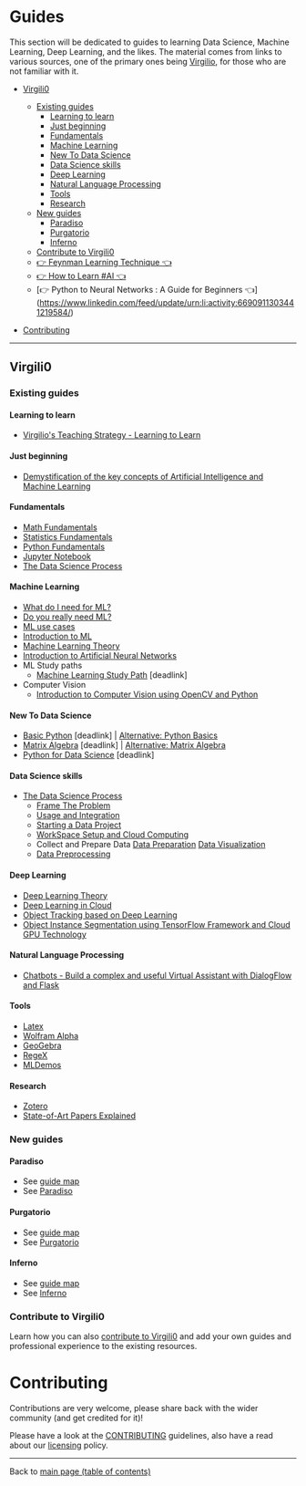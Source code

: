 # Guides

This section will be dedicated to guides to learning Data Science, Machine Learning, Deep Learning, and the likes. The material comes from links to various sources, one of the primary ones being [Virgilio](https://github.com/virgili0/Virgilio), for those who are not familiar with it.

- [Virgili0](#virgili0)
  - [Existing guides](#existing-guides)
    - [Learning to learn](#learning-to-learn)
    - [Just beginning](#just-beginning)
    - [Fundamentals](#fundamentals)  
    - [Machine Learning](#machine-learning)
    - [New To Data Science](#new-to-data-science)
    - [Data Science skills](#data-science-skills)
    - [Deep Learning](#deep-learning)
    - [Natural Language Processing](#natural-language-processing)
    - [Tools](#tools)
    - [Research](#research)
  - [New guides](#new-guides)
    - [Paradiso](#paradiso)
    - [Purgatorio](#purgatorio)
    - [Inferno](#inferno)
  - [Contribute to Virgili0](#contribute-to-virgili0)
  - [👉 Feynman Learning Technique 👈](https://www.linkedin.com/posts/asif-bhat_neverstoplearning-asifbhat-activity-6639250916010717185-avMT)
  - [👉 How to Learn #AI 👈](https://www.linkedin.com/posts/asif-bhat_datasciencepost-on-instagram-artificialintelligence-activity-6634407139324588032-DD4K)
  - [👉 Python to Neural Networks : A Guide for Beginners 👈] (https://www.linkedin.com/feed/update/urn:li:activity:6690911303441219584/)

- [Contributing](#contributing)

---

## Virgili0

### Existing guides

#### Learning to learn
  - [Virgilio's Teaching Strategy - Learning to Learn](https://github.com/virgili0/Virgilio/blob/a1996ef0b8fa66e564b7115794a07183640dfb08/Topics/teaching.md)

#### Just beginning
  - [Demystification of the key concepts of Artificial Intelligence and Machine Learning](https://github.com/virgili0/Virgilio/blob/d58b04d10d8dcd8cc887eed6074bc50e7daa7678/content/paradiso/demystification-ai-ml-dl.md)

#### Fundamentals
  - [Math Fundamentals](https://github.com/virgili0/Virgilio/blob/d58b04d10d8dcd8cc887eed6074bc50e7daa7678/content/purgatorio/fundamentals/math-fundamentals.md)
  - [Statistics Fundamentals](https://github.com/virgili0/Virgilio/blob/d58b04d10d8dcd8cc887eed6074bc50e7daa7678/content/purgatorio/fundamentals/statistics-fundamentals.md)
  - [Python Fundamentals](https://github.com/virgili0/Virgilio/blob/d58b04d10d8dcd8cc887eed6074bc50e7daa7678/content/purgatorio/fundamentals/python-fundamentals.md) 
  - [Jupyter Notebook](https://github.com/virgili0/Virgilio/blob/d58b04d10d8dcd8cc887eed6074bc50e7daa7678/content/purgatorio/fundamentals/jupyter-notebook.md)
  - [The Data Science Process](https://github.com/virgili0/Virgilio/blob/d58b04d10d8dcd8cc887eed6074bc50e7daa7678/content/purgatorio/fundamentals/the-data-science-process.md)

#### Machine Learning
  - [What do I need for ML?](https://github.com/virgili0/Virgilio/blob/a1996ef0b8fa66e564b7115794a07183640dfb08/Topics/prerequisites.md)
  - [Do you really need ML?](https://github.com/virgili0/Virgilio/blob/a1996ef0b8fa66e564b7115794a07183640dfb08/Topics/do_you_need_ml.md)
  - [ML use cases](https://github.com/virgili0/Virgilio/blob/d58b04d10d8dcd8cc887eed6074bc50e7daa7678/content/paradiso/use-cases.md)
  - [Introduction to ML](https://github.com/virgili0/Virgilio/blob/d58b04d10d8dcd8cc887eed6074bc50e7daa7678/content/paradiso/introduction-to-ml.md)
  - [Machine Learning Theory](https://github.com/virgili0/Virgilio/blob/d58b04d10d8dcd8cc887eed6074bc50e7daa7678/content/purgatorio/select-and-train-machine-learning-models/machine-learning-theory.md)
  - [Introduction to Artificial Neural Networks](https://github.com/virgili0/Virgilio/blob/a1996ef0b8fa66e564b7115794a07183640dfb08/Topics/ANN.md)
  - ML Study paths
    - [Machine Learning Study Path](https://github.com/virgili0/Virgilio/blob/master/LearningPaths/Machine%20Learning%20Engineer%20Career%20Path) [deadlink]
  - Computer Vision
    - [Introduction to Computer Vision using OpenCV and Python](https://github.com/virgili0/Virgilio/blob/a1996ef0b8fa66e564b7115794a07183640dfb08/Topics/Computer%20Vision/Introduction_to_Computer_Vision_using_OpenCV_and_Python.ipynb) 

#### New To Data Science
  - [Basic Python](https://github.com/virgili0/Virgilio/blob/master/NewToDataScience/PythonBasic.md) [deadlink] | [Alternative: Python Basics](https://virgili0.github.io/Virgilio/purgatorio/fundamentals/python-fundamentals.html#why-python)
  - [Matrix Algebra](https://github.com/virgili0/Virgilio/blob/master/NewToDataScience/MatrixAlgebra.ipynb) [deadlink] | [Alternative: Matrix Algebra](https://virgili0.github.io/Virgilio/inferno/tools/wolfram-alpha.html#a-first-taste)
  - [Python for Data Science](https://github.com/virgili0/Virgilio/blob/master/NewToDataScience/PythonDataScience.ipynb) [deadlink]

#### Data Science skills
  - [The Data Science Process](https://github.com/virgili0/Virgilio/blob/f719225777afe22430ce62bf025c60b4cd46c076/content/purgatorio/fundamentals/the-data-science-process.md)
    - [Frame The Problem](https://github.com/virgili0/Virgilio/blob/f719225777afe22430ce62bf025c60b4cd46c076/content/purgatorio/fundamentals/the-data-science-process.md#Frame-the-problem)
    - [Usage and Integration](https://github.com/virgili0/Virgilio/blob/a1996ef0b8fa66e564b7115794a07183640dfb08/Topics/usage-and-integration.md)
    - [Starting a Data Project](https://github.com/virgili0/Virgilio/blob/a1996ef0b8fa66e564b7115794a07183640dfb08/Topics/starting-a-data-project.md)
    - [WorkSpace Setup and Cloud Computing](https://github.com/virgili0/Virgilio/blob/7b2c33031b687e75bb34f7350fa264d2bfbc277e/content/purgatorio/define-the-scope-and-ask-questions/workspace-setup-and-cloud-computing.md)
    - Collect and Prepare Data
      [Data Preparation](https://github.com/virgili0/Virgilio/blob/708bd547c0bd04b05ac76b25c42b0158ea632b21/content/purgatorio/collect-and-prepare-data/data-preparation.md)
      [Data Visualization](https://github.com/virgili0/Virgilio/blob/708bd547c0bd04b05ac76b25c42b0158ea632b21/content/purgatorio/collect-and-prepare-data/data-visualization.md)
    - [Data Preprocessing](https://github.com/virgili0/Virgilio/blob/a1996ef0b8fa66e564b7115794a07183640dfb08/Specializations/HardSkills/DataPreprocessing.md)

#### Deep Learning
  - [Deep Learning Theory](https://github.com/virgili0/Virgilio/blob/7b2c33031b687e75bb34f7350fa264d2bfbc277e/content/purgatorio/select-and-train-machine-learning-models/deep-learning-theory.md)
  - [Deep Learning in Cloud](https://github.com/virgili0/Virgilio/blob/a1996ef0b8fa66e564b7115794a07183640dfb08/Topics/Deep%20learning%20in%20cloud/README.md)
  - [Object Tracking based on Deep Learning](https://github.com/virgili0/Virgilio/blob/a1996ef0b8fa66e564b7115794a07183640dfb08/Topics/Computer%20Vision/Object_Tracking_based_on_Deep_Learning.ipynb)
  - [Object Instance Segmentation using TensorFlow Framework and Cloud GPU Technology](https://github.com/virgili0/Virgilio/blob/a1996ef0b8fa66e564b7115794a07183640dfb08/Topics/Computer%20Vision/Object_Instance_Segmentation_using_TensorFlow_Framework_and_Cloud_GPU_Technology.ipynb)

#### Natural Language Processing
  - [Chatbots - Build a complex and useful Virtual Assistant with DialogFlow and Flask](https://github.com/virgili0/Virgilio/blob/a1996ef0b8fa66e564b7115794a07183640dfb08/Topics/DialogFlow.md)

#### Tools
  - [Latex](https://github.com/virgili0/Virgilio/blob/708bd547c0bd04b05ac76b25c42b0158ea632b21/content/inferno/tools/latex.md)
  - [Wolfram Alpha](https://github.com/virgili0/Virgilio/blob/708bd547c0bd04b05ac76b25c42b0158ea632b21/content/inferno/tools/wolfram-alpha.md)
  - [GeoGebra](https://github.com/virgili0/Virgilio/blob/a1996ef0b8fa66e564b7115794a07183640dfb08/Tools/GeoGebra.md)
  - [RegeX](https://github.com/virgili0/Virgilio/blob/a1996ef0b8fa66e564b7115794a07183640dfb08/Tools/Regex.ipynb)
  - [MLDemos](https://github.com/virgili0/Virgilio/blob/a1996ef0b8fa66e564b7115794a07183640dfb08/Tools/MLDemos/README.md)

#### Research
  - [Zotero](https://github.com/virgili0/Virgilio/blob/708bd547c0bd04b05ac76b25c42b0158ea632b21/content/inferno/research/zotero.md)
  - [State-of-Art Papers Explained](https://github.com/virgili0/Virgilio/blob/d58b04d10d8dcd8cc887eed6074bc50e7daa7678/content/inferno/research/sota-papers.md)

### New guides

#### Paradiso

- See [guide map](https://github.com/virgili0/Virgilio#future-map)
- See [Paradiso](https://github.com/virgili0/Virgilio#paradiso)

#### Purgatorio

- See [guide map](https://github.com/virgili0/Virgilio#future-map)
- See [Purgatorio](https://github.com/virgili0/Virgilio#purgatorio)

#### Inferno

- See [guide map](https://github.com/virgili0/Virgilio#future-map)
- See [Inferno](https://github.com/virgili0/Virgilio#inferno)

### Contribute to Virgili0

Learn how you can also [contribute to Virgili0](https://github.com/virgili0/Virgilio#contributing-to-virgilio) and add your own guides and professional experience to the existing resources.

# Contributing

Contributions are very welcome, please share back with the wider community (and get credited for it)!

Please have a look at the [CONTRIBUTING](CONTRIBUTING.md) guidelines, also have a read about our [licensing](LICENSE.md) policy.

---

Back to [main page (table of contents)](README.md)
